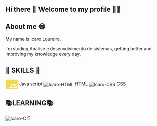 ## Hi there 👋  Welcome to my profile 🐱‍🏍
## About me 😁
My name is Icaro Loureiro.

i´m studing Analise e desenvolvimento de sistemas, getting better and improving my knowledge every day.
## 🤖 SKILLS 🤖

  <img align="center" alt="Icaro-Js" height="30" width="40" src="https://raw.githubusercontent.com/devicons/devicon/master/icons/javascript/javascript-plain.svg"> Java script
  <img align="center" alt="Icaro-HTML" height="30" width="40" src="https://cdn.jsdelivr.net/gh/devicons/devicon@latest/icons/html5/html5-original.svg" /> HTML
  <img align="center" alt="Icaro-CSS" height="30" width="40" src="https://cdn.jsdelivr.net/gh/devicons/devicon@latest/icons/css3/css3-original.svg" /> CSS

  ## 📚LEARNING📚
  <img align="center" alt="Icaro-C" height="30" width="40" src="https://cdn.jsdelivr.net/gh/devicons/devicon@latest/icons/c/c-original.svg"/> C
          
          
  
